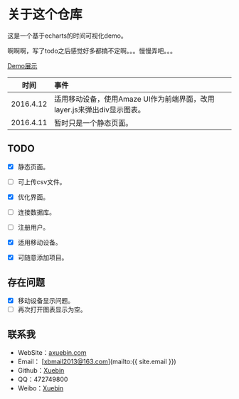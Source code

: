 # 关于这个仓库

这是一个基于echarts的时间可视化demo。

啊啊啊，写了todo之后感觉好多都搞不定啊。。。慢慢弄吧。。。

[Demo展示](http://axuebin.com/timeAnalyze)

|时间|事件|
|---|:---|
|2016.4.12|适用移动设备，使用Amaze UI作为前端界面，改用layer.js来弹出div显示图表。|
|2016.4.11|暂时只是一个静态页面。|


## TODO

* [x] 静态页面。
* [ ] 可上传csv文件。
* [x]  优化界面。

* [ ] 连接数据库。
* [ ] 注册用户。
* [x] 适用移动设备。 
* [x] 可随意添加项目。

## 存在问题

* [x] 移动设备显示问题。
* [ ] 再次打开图表显示为空。

## 联系我

* WebSite：[axuebin.com](http://axuebin.com)
* Email： [xbmail2013@163.com](mailto:{{ site.email }})
* Github：[Xuebin](http://github.com/xb9207)
* QQ：472749800
* Weibo：[Xuebin](http://weibo.com/1743042963/)